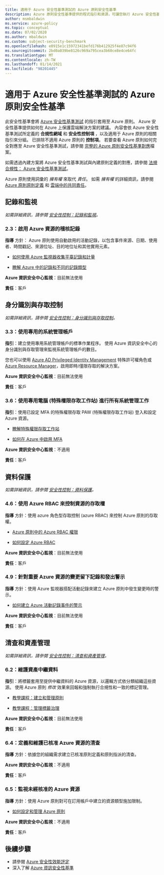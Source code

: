 ```yaml
---
title: 適用于 Azure 安全性基準測試的 Azure 原則安全性基準
description: Azure 原則安全性基準提供的程式指引和資源，可讓您執行 Azure 安全性基準測試中所指定的安全性建議。
author: msmbaldwin
ms.service: azure-policy
ms.topic: conceptual
ms.date: 07/02/2020
ms.author: mbaldwin
ms.custom: subject-security-benchmark
ms.openlocfilehash: e8915e1c15972341befd176b412925f4e87c94f6
ms.sourcegitcommit: 2bd0a039be8126c969a795cea3b60ce8e4ce64fc
ms.translationtype: MT
ms.contentlocale: zh-TW
ms.lasthandoff: 01/14/2021
ms.locfileid: "98201445"
---
```

# <a name="azure-policy-security-baseline-for-azure-security-benchmark"></a>適用于 Azure 安全性基準測試的 Azure 原則安全性基準

此安全性基準會將 [Azure 安全性基準測試](../../../security/benchmarks/overview.md) 的指引套用至 Azure 原則。 Azure 安全性基準提供如何在 Azure 上保護雲端解決方案的建議。 內容會依 Azure 安全性基準測試所定義的 **合規性網域** 和 **安全性控制項** ，以及適用于 Azure 原則的相關指引來分組。 已排除不適用 Azure 原則的 **控制項**。 若要查看 Azure 原則如何完全對應至 Azure 安全性基準測試，請參閱 [完整的 Azure 原則安全性基準對應](https://github.com/MicrosoftDocs/SecurityBenchmarks/tree/master/Azure%20Offer%20Security%20Baselines)檔案。

如需透過內建方案將 Azure 安全性基準測試與內建原則定義的對應，請參閱 [法規合規性： Azure 安全性基準測試](../samples/azure-security-benchmark.md)。

Azure 原則使用詞彙的 _擁有權_ 來取代 _責任_。 如需 _擁有權_ 的詳細資訊，請參閱 [Azure 原則原則定義](./definition-structure.md#type) 和 [雲端中的共同責任](../../../security/fundamentals/shared-responsibility.md)。


## <a name="logging-and-monitoring"></a>記錄和監視

*如需詳細資訊，請參閱 [安全性控制：記錄和監視](../../../security/benchmarks/security-control-logging-monitoring.md)。*

### <a name="23-enable-audit-logging-for-azure-resources"></a>2.3：啟用 Azure 資源的稽核記錄

**指導** 方針： Azure 原則使用自動啟用的活動記錄，以包含事件來源、日期、使用者、時間戳記、來源位址、目的地位址和其他實用元素。

* [如何使用 Azure 監視器收集平臺記錄和計量](../../../azure-monitor/platform/diagnostic-settings.md)

* [瞭解 Azure 中的記錄和不同的記錄類型](../../../azure-monitor/platform/platform-logs-overview.md)


**Azure 資訊安全中心監視**：目前無法使用

**責任**：客戶

## <a name="identity-and-access-control"></a>身分識別與存取控制

*如需詳細資訊，請參閱 [安全性控制：身分識別與存取控制](../../../security/benchmarks/security-control-identity-access-control.md)。*

### <a name="33-use-dedicated-administrative-accounts"></a>3.3：使用專用的系統管理帳戶

**指引**：建立使用專用系統管理帳戶的標準作業程序。 使用 Azure 資訊安全中心的身分識別與存取管理來監視系統管理帳戶的數目。 

您也可以使用 [Azure AD Privileged Identity Management](../../../active-directory/privileged-identity-management/pim-configure.md) 特殊許可權角色或 [Azure Resource Manager](../../../azure-resource-manager/management/overview.md)，啟用即時/僅限存取的解決方案。


**Azure 資訊安全中心監視**：目前無法使用

**責任**：客戶

### <a name="36-use-dedicated-machines-privileged-access-workstations-for-all-administrative-tasks"></a>3.6：使用專用電腦 (特殊權限存取工作站) 進行所有系統管理工作

**指引**：使用已設定 MFA 的特殊權限存取 PAW (特殊權限存取工作站) 登入和設定 Azure 資源。

* [瞭解特殊權限存取工作站](https://4sysops.com/archives/understand-the-microsoft-privileged-access-workstation-paw-security-model/)

* [如何在 Azure 中啟用 MFA](../../../active-directory/authentication/howto-mfa-getstarted.md)


**Azure 資訊安全中心監視**：不適用

**責任**：客戶

## <a name="data-protection"></a>資料保護

*如需詳細資訊，請參閱 [安全性控制：資料保護](../../../security/benchmarks/security-control-data-protection.md)。*

### <a name="46-use-azure-rbac-to-control-access-to-resources"></a>4.6：使用 Azure RBAC 來控制資源的存取權

**指導** 方針：使用 azure 角色型存取控制 (azure RBAC) 來控制 Azure 原則的存取權。

* [Azure 原則中的 Azure RBAC 權限](../overview.md#azure-rbac-permissions-in-azure-policy)

* [如何設定 Azure RBAC](../../../role-based-access-control/role-assignments-portal.md)


**Azure 資訊安全中心監視**：目前無法使用

**責任**：客戶

### <a name="49-log-and-alert-on-changes-to-critical-azure-resources"></a>4.9：針對重要 Azure 資源的變更留下記錄和發出警示

**指導** 方針：使用 Azure 監視器搭配活動記錄來建立 Azure 原則中發生變更時的警示。

* [如何建立 Azure 活動記錄事件的警示](../../../azure-monitor/platform/alerts-activity-log.md)


**Azure 資訊安全中心監視**：目前無法使用

**責任**：客戶

## <a name="inventory-and-asset-management"></a>清查和資產管理

*如需詳細資訊，請參閱 [安全性控制：清查和資產管理](../../../security/benchmarks/security-control-inventory-asset-management.md)。*

### <a name="62-maintain-asset-metadata"></a>6.2：維護資產中繼資料

**指引**：將標籤套用至提供中繼資料的 Azure 資源，以邏輯方式依分類組織這些資源。 使用 Azure 原則 _修改_ 效果來回報和強制執行合規性和一致的標記管理。

* [教學課程：建立和管理原則](../tutorials/create-and-manage.md)

* [教學課程：管理標籤治理](../tutorials/govern-tags.md)


**Azure 資訊安全中心監視**：目前無法使用

**責任**：客戶

### <a name="64-define-and-maintain-an-inventory-of-approved-azure-resources"></a>6.4：定義和維護已核准 Azure 資源的清查

**指導** 方針：依據您的組織需求建立已核准原則定義和原則指派的清查。

**Azure 資訊安全中心監視**：不適用

**責任**：客戶

### <a name="65-monitor-for-unapproved-azure-resources"></a>6.5：監視未經核准的 Azure 資源

**指導** 方針：使用 Azure 原則對可在訂用帳戶中建立的資源類型施加限制。

* [如何設定和管理 Azure 原則](../tutorials/create-and-manage.md)


**Azure 資訊安全中心監視**：不適用

**責任**：客戶

## <a name="next-steps"></a>後續步驟

- 請參閱 [Azure 安全性效能評定](../../../security/benchmarks/overview.md)
- 深入了解 [Azure 資訊安全性基準](../../../security/benchmarks/security-baselines-overview.md)
